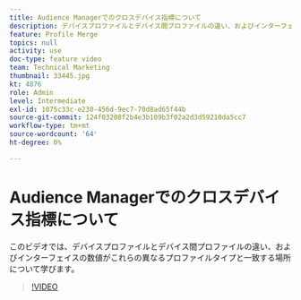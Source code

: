 ```yaml
---
title: Audience Managerでのクロスデバイス指標について
description: デバイスプロファイルとデバイス間プロファイルの違い、およびインターフェイスの数値がこれらの異なるプロファイルタイプと一致する場合について説明します。
feature: Profile Merge
topics: null
activity: use
doc-type: feature video
team: Technical Marketing
thumbnail: 33445.jpg
kt: 4876
role: Admin
level: Intermediate
exl-id: 1075c33c-e230-456d-9ec7-70d8ad65f44b
source-git-commit: 124f03208f2b4e3b109b3f02a2d3d59210da5cc7
workflow-type: tm+mt
source-wordcount: '64'
ht-degree: 0%

---
```


# Audience Managerでのクロスデバイス指標について

このビデオでは、デバイスプロファイルとデバイス間プロファイルの違い、およびインターフェイスの数値がこれらの異なるプロファイルタイプと一致する場所について学びます。

>[!VIDEO](https://video.tv.adobe.com/v/33445/?quality=12)
